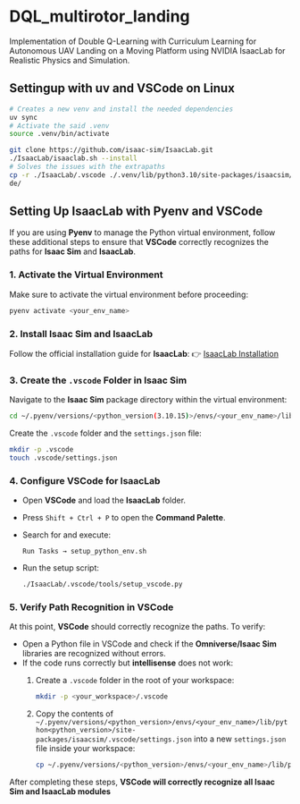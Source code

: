 # DQL_multirotor_landing

Implementation of Double Q-Learning with Curriculum Learning for Autonomous UAV Landing on a Moving Platform using NVIDIA IsaacLab for Realistic Physics and Simulation. 

## Settingup with uv and VSCode on Linux

```bash
# Creates a new venv and install the needed dependencies
uv sync
# Activate the said .venv
source .venv/bin/activate
```

<!-- Git init submodule recursive -->

```bash
git clone https://github.com/isaac-sim/IsaacLab.git
./IsaacLab/isaaclab.sh --install
# Solves the issues with the extrapaths
cp -r ./IsaacLab/.vscode ./.venv/lib/python3.10/site-packages/isaacsim/.vsco
de/
```

## Setting Up IsaacLab with Pyenv and VSCode

If you are using **Pyenv** to manage the Python virtual environment, follow these additional steps to ensure that **VSCode** correctly recognizes the paths for **Isaac Sim** and **IsaacLab**.

### **1. Activate the Virtual Environment**

Make sure to activate the virtual environment before proceeding:

```bash
pyenv activate <your_env_name>
```

### **2. Install Isaac Sim and IsaacLab**

Follow the official installation guide for **IsaacLab**:
👉 [IsaacLab Installation](https://isaac-sim.github.io/IsaacLab/main/source/setup/installation/index.html)

### **3. Create the `.vscode` Folder in Isaac Sim**

Navigate to the **Isaac Sim** package directory within the virtual environment:

```bash
cd ~/.pyenv/versions/<python_version(3.10.15)>/envs/<your_env_name>/lib/python<python_version(python3.10.15)>/site-packages/isaacsim/
```

Create the `.vscode` folder and the `settings.json` file:

```bash
mkdir -p .vscode
touch .vscode/settings.json
```

### **4. Configure VSCode for IsaacLab**

- Open **VSCode** and load the **IsaacLab** folder.
- Press `Shift + Ctrl + P` to open the **Command Palette**.
- Search for and execute:

  ```
  Run Tasks → setup_python_env.sh
  ```

- Run the setup script:

  ```bash
  ./IsaacLab/.vscode/tools/setup_vscode.py
  ```

### **5. Verify Path Recognition in VSCode**

At this point, **VSCode** should correctly recognize the paths. To verify:

- Open a Python file in VSCode and check if the **Omniverse/Isaac Sim** libraries are recognized without errors.
- If the code runs correctly but **intellisense** does not work:
  1. Create a `.vscode` folder in the root of your workspace:

     ```bash
     mkdir -p <your_workspace>/.vscode
     ```

  2. Copy the contents of `~/.pyenv/versions/<python_version>/envs/<your_env_name>/lib/python<python_version>/site-packages/isaacsim/.vscode/settings.json` into a new `settings.json` file inside your workspace:

     ```bash
     cp ~/.pyenv/versions/<python_version>/envs/<your_env_name>/lib/python<python_version>/site-packages/isaacsim/.vscode/settings.json <your_workspace>/.vscode/settings.json
     ```

After completing these steps, **VSCode will correctly recognize all Isaac Sim and IsaacLab modules**

